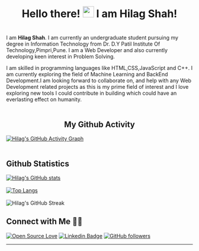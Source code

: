 # <h1 align="center">Hello there! <img src="https://raw.githubusercontent.com/MartinHeinz/MartinHeinz/master/wave.gif" width="30px"> I am Hilag Shah!<h1>

I am <b>Hilag Shah</b>. I am currently an undergraduate student pursuing my degree in Information Technology from Dr. D.Y Patil Institute Of Technology,Pimpri,Pune. I am a Web Developer and also currently developing keen interest in Problem Solving.

I am skilled in programming languages like HTML,CSS,JavaScript and C++. I am currently exploring the field of Machine Learning and BackEnd Development.I am looking forward to collaborate on, and help with any Web Development related projects as this is my prime field of interest and I love exploring new tools I could contribute in building which could have an everlasting effect on humanity.
<br /><br />
## <h2 align="center">My Github Activity </h2>
<img align="center">[![Hilag's GitHub Activity Graph](https://activity-graph.herokuapp.com/graph?username=shahhilag&theme=minimal)](https://github.com/shahhilag)</img>
<br /><br />

## Github Statistics 
[![Hilag's GitHub stats](https://github-readme-stats.vercel.app/api?username=shahhilag&show_icons=true&count_private=true&hide=stars,issues&layout=compact)](https://github.com/shahhilag/github-readme-stats)
<br /><br />
[![Top Langs](https://github-readme-stats.vercel.app/api/top-langs/?username=shahhilag&layout=compact)](https://github.com/shahhilag/github-readme-stats)
<br /><br />
![Hilag's GitHub Streak](https://github-readme-streak-stats.herokuapp.com/?user=shahhilag)
<br />
## Connect with Me 🤝🏻
[![Open Source Love](https://badges.frapsoft.com/os/v2/open-source.svg?v=103)](https://github.com/shahhilag)
[![Linkedin Badge](https://img.shields.io/badge/-Hilag%20Shah-blue?style=social&logo=Linkedin&logoColor=blue&link=https://www.linkedin.com/in/hilag-shah-802299189/)](https://www.linkedin.com/in/hilag-shah-802299189/) [![GitHub followers](https://img.shields.io/github/followers/shahhilag?label=Follow&style=social)](https://github.com/shahhilag/?tab=follow)
<hr />
